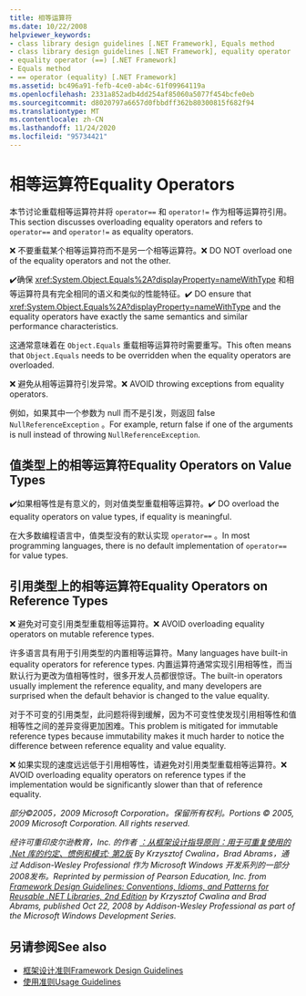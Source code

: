 ```yaml
---
title: 相等运算符
ms.date: 10/22/2008
helpviewer_keywords:
- class library design guidelines [.NET Framework], Equals method
- class library design guidelines [.NET Framework], equality operator
- equality operator (==) [.NET Framework]
- Equals method
- == operator (equality) [.NET Framework]
ms.assetid: bc496a91-fefb-4ce0-ab4c-61f09964119a
ms.openlocfilehash: 2331a852adb4dd254af85060a5077f454bcfe0eb
ms.sourcegitcommit: d8020797a6657d0fbbdff362b80300815f682f94
ms.translationtype: MT
ms.contentlocale: zh-CN
ms.lasthandoff: 11/24/2020
ms.locfileid: "95734421"
---
```

# <a name="equality-operators"></a><span data-ttu-id="d5ec7-102">相等运算符</span><span class="sxs-lookup"><span data-stu-id="d5ec7-102">Equality Operators</span></span>

<span data-ttu-id="d5ec7-103">本节讨论重载相等运算符并将 `operator==` 和 `operator!=` 作为相等运算符引用。</span><span class="sxs-lookup"><span data-stu-id="d5ec7-103">This section discusses overloading equality operators and refers to `operator==` and `operator!=` as equality operators.</span></span>

 <span data-ttu-id="d5ec7-104">❌ 不要重载某个相等运算符而不是另一个相等运算符。</span><span class="sxs-lookup"><span data-stu-id="d5ec7-104">❌ DO NOT overload one of the equality operators and not the other.</span></span>

 <span data-ttu-id="d5ec7-105">✔️确保 <xref:System.Object.Equals%2A?displayProperty=nameWithType> 和相等运算符具有完全相同的语义和类似的性能特征。</span><span class="sxs-lookup"><span data-stu-id="d5ec7-105">✔️ DO ensure that <xref:System.Object.Equals%2A?displayProperty=nameWithType> and the equality operators have exactly the same semantics and similar performance characteristics.</span></span>

 <span data-ttu-id="d5ec7-106">这通常意味着在 `Object.Equals` 重载相等运算符时需要重写。</span><span class="sxs-lookup"><span data-stu-id="d5ec7-106">This often means that `Object.Equals` needs to be overridden when the equality operators are overloaded.</span></span>

 <span data-ttu-id="d5ec7-107">❌ 避免从相等运算符引发异常。</span><span class="sxs-lookup"><span data-stu-id="d5ec7-107">❌ AVOID throwing exceptions from equality operators.</span></span>

 <span data-ttu-id="d5ec7-108">例如，如果其中一个参数为 null 而不是引发，则返回 false `NullReferenceException` 。</span><span class="sxs-lookup"><span data-stu-id="d5ec7-108">For example, return false if one of the arguments is null instead of throwing `NullReferenceException`.</span></span>

## <a name="equality-operators-on-value-types"></a><span data-ttu-id="d5ec7-109">值类型上的相等运算符</span><span class="sxs-lookup"><span data-stu-id="d5ec7-109">Equality Operators on Value Types</span></span>

 <span data-ttu-id="d5ec7-110">✔️如果相等性是有意义的，则对值类型重载相等运算符。</span><span class="sxs-lookup"><span data-stu-id="d5ec7-110">✔️ DO overload the equality operators on value types, if equality is meaningful.</span></span>

 <span data-ttu-id="d5ec7-111">在大多数编程语言中，值类型没有的默认实现 `operator==` 。</span><span class="sxs-lookup"><span data-stu-id="d5ec7-111">In most programming languages, there is no default implementation of `operator==` for value types.</span></span>

## <a name="equality-operators-on-reference-types"></a><span data-ttu-id="d5ec7-112">引用类型上的相等运算符</span><span class="sxs-lookup"><span data-stu-id="d5ec7-112">Equality Operators on Reference Types</span></span>

 <span data-ttu-id="d5ec7-113">❌ 避免对可变引用类型重载相等运算符。</span><span class="sxs-lookup"><span data-stu-id="d5ec7-113">❌ AVOID overloading equality operators on mutable reference types.</span></span>

 <span data-ttu-id="d5ec7-114">许多语言具有用于引用类型的内置相等运算符。</span><span class="sxs-lookup"><span data-stu-id="d5ec7-114">Many languages have built-in equality operators for reference types.</span></span> <span data-ttu-id="d5ec7-115">内置运算符通常实现引用相等性，而当默认行为更改为值相等性时，很多开发人员都很惊讶。</span><span class="sxs-lookup"><span data-stu-id="d5ec7-115">The built-in operators usually implement the reference equality, and many developers are surprised when the default behavior is changed to the value equality.</span></span>

 <span data-ttu-id="d5ec7-116">对于不可变的引用类型，此问题将得到缓解，因为不可变性使发现引用相等性和值相等性之间的差异变得更加困难。</span><span class="sxs-lookup"><span data-stu-id="d5ec7-116">This problem is mitigated for immutable reference types because immutability makes it much harder to notice the difference between reference equality and value equality.</span></span>

 <span data-ttu-id="d5ec7-117">❌ 如果实现的速度远远低于引用相等性，请避免对引用类型重载相等运算符。</span><span class="sxs-lookup"><span data-stu-id="d5ec7-117">❌ AVOID overloading equality operators on reference types if the implementation would be significantly slower than that of reference equality.</span></span>

 <span data-ttu-id="d5ec7-118">*部分©2005，2009 Microsoft Corporation。保留所有权利。*</span><span class="sxs-lookup"><span data-stu-id="d5ec7-118">*Portions © 2005, 2009 Microsoft Corporation. All rights reserved.*</span></span>

 <span data-ttu-id="d5ec7-119">*经许可重印皮尔逊教育，Inc. 的作者 [：从框架设计指导原则：用于可重复使用的 .Net 库的约定、惯例和模式; 第2版](https://www.informit.com/store/framework-design-guidelines-conventions-idioms-and-9780321545619) By Krzysztof Cwalina，Brad Abrams，通过 Addison-Wesley Professional 作为 Microsoft Windows 开发系列的一部分2008发布。*</span><span class="sxs-lookup"><span data-stu-id="d5ec7-119">*Reprinted by permission of Pearson Education, Inc. from [Framework Design Guidelines: Conventions, Idioms, and Patterns for Reusable .NET Libraries, 2nd Edition](https://www.informit.com/store/framework-design-guidelines-conventions-idioms-and-9780321545619) by Krzysztof Cwalina and Brad Abrams, published Oct 22, 2008 by Addison-Wesley Professional as part of the Microsoft Windows Development Series.*</span></span>

## <a name="see-also"></a><span data-ttu-id="d5ec7-120">另请参阅</span><span class="sxs-lookup"><span data-stu-id="d5ec7-120">See also</span></span>

- [<span data-ttu-id="d5ec7-121">框架设计准则</span><span class="sxs-lookup"><span data-stu-id="d5ec7-121">Framework Design Guidelines</span></span>](index.md)
- [<span data-ttu-id="d5ec7-122">使用准则</span><span class="sxs-lookup"><span data-stu-id="d5ec7-122">Usage Guidelines</span></span>](usage-guidelines.md)
